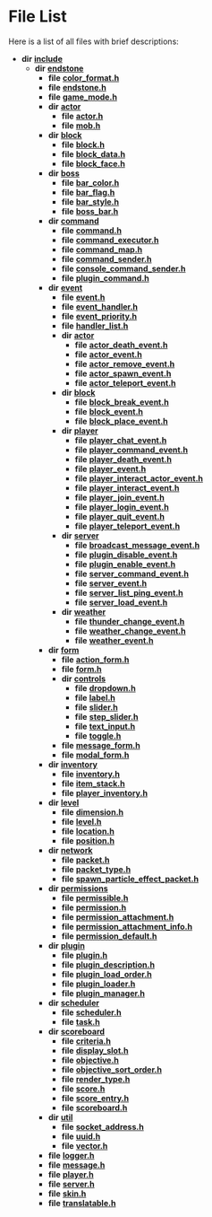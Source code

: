 
# File List

Here is a list of all files with brief descriptions:


* **dir** [**include**](dir_d44c64559bbebec7f509842c48db8b23.md)     
    * **dir** [**endstone**](dir_6cf277b678674f97c7a2b6b3b2447b33.md)     
        * **file** [**color\_format.h**](color__format_8h.md)     
        * **file** [**endstone.h**](endstone_8h.md)     
        * **file** [**game\_mode.h**](game__mode_8h.md)     
        * **dir** [**actor**](dir_dd7779a583e02d88c9a89a2c881c3946.md)     
            * **file** [**actor.h**](actor_8h.md)     
            * **file** [**mob.h**](mob_8h.md)     
        * **dir** [**block**](dir_faca67fc60a7463eb1bd30eabe023cf1.md)     
            * **file** [**block.h**](block_8h.md)     
            * **file** [**block\_data.h**](block__data_8h.md)     
            * **file** [**block\_face.h**](block__face_8h.md)     
        * **dir** [**boss**](dir_d0a7fd8d5b72659767e2a2651b1ff51c.md)     
            * **file** [**bar\_color.h**](bar__color_8h.md)     
            * **file** [**bar\_flag.h**](bar__flag_8h.md)     
            * **file** [**bar\_style.h**](bar__style_8h.md)     
            * **file** [**boss\_bar.h**](boss__bar_8h.md)     
        * **dir** [**command**](dir_5c7b2dbfabcd1115569d1e20a260545c.md)     
            * **file** [**command.h**](command_8h.md)     
            * **file** [**command\_executor.h**](command__executor_8h.md)     
            * **file** [**command\_map.h**](command__map_8h.md)     
            * **file** [**command\_sender.h**](command__sender_8h.md)     
            * **file** [**console\_command\_sender.h**](console__command__sender_8h.md)     
            * **file** [**plugin\_command.h**](plugin__command_8h.md)     
        * **dir** [**event**](dir_f1d783c0ad83ee143d16e768ebca51c8.md)     
            * **file** [**event.h**](event_8h.md)     
            * **file** [**event\_handler.h**](event__handler_8h.md)     
            * **file** [**event\_priority.h**](event__priority_8h.md)     
            * **file** [**handler\_list.h**](handler__list_8h.md)     
            * **dir** [**actor**](dir_621c26b5fd4198aba66e7e31570ce44a.md)     
                * **file** [**actor\_death\_event.h**](actor__death__event_8h.md)     
                * **file** [**actor\_event.h**](actor__event_8h.md)     
                * **file** [**actor\_remove\_event.h**](actor__remove__event_8h.md)     
                * **file** [**actor\_spawn\_event.h**](actor__spawn__event_8h.md)     
                * **file** [**actor\_teleport\_event.h**](actor__teleport__event_8h.md)     
            * **dir** [**block**](dir_992e9ad7dc69726476903ba283e33c71.md)     
                * **file** [**block\_break\_event.h**](block__break__event_8h.md)     
                * **file** [**block\_event.h**](block__event_8h.md)     
                * **file** [**block\_place\_event.h**](block__place__event_8h.md)     
            * **dir** [**player**](dir_7c05c37b25e9c9eccd9c63c2d313ba28.md)     
                * **file** [**player\_chat\_event.h**](player__chat__event_8h.md)     
                * **file** [**player\_command\_event.h**](player__command__event_8h.md)     
                * **file** [**player\_death\_event.h**](player__death__event_8h.md)     
                * **file** [**player\_event.h**](player__event_8h.md)     
                * **file** [**player\_interact\_actor\_event.h**](player__interact__actor__event_8h.md)     
                * **file** [**player\_interact\_event.h**](player__interact__event_8h.md)     
                * **file** [**player\_join\_event.h**](player__join__event_8h.md)     
                * **file** [**player\_login\_event.h**](player__login__event_8h.md)     
                * **file** [**player\_quit\_event.h**](player__quit__event_8h.md)     
                * **file** [**player\_teleport\_event.h**](player__teleport__event_8h.md)     
            * **dir** [**server**](dir_77022909323d5ad872c4820a738a5429.md)     
                * **file** [**broadcast\_message\_event.h**](broadcast__message__event_8h.md)     
                * **file** [**plugin\_disable\_event.h**](plugin__disable__event_8h.md)     
                * **file** [**plugin\_enable\_event.h**](plugin__enable__event_8h.md)     
                * **file** [**server\_command\_event.h**](server__command__event_8h.md)     
                * **file** [**server\_event.h**](server__event_8h.md)     
                * **file** [**server\_list\_ping\_event.h**](server__list__ping__event_8h.md)     
                * **file** [**server\_load\_event.h**](server__load__event_8h.md)     
            * **dir** [**weather**](dir_7fcf87d2683114df01ea446fea23c187.md)     
                * **file** [**thunder\_change\_event.h**](thunder__change__event_8h.md)     
                * **file** [**weather\_change\_event.h**](weather__change__event_8h.md)     
                * **file** [**weather\_event.h**](weather__event_8h.md)     
        * **dir** [**form**](dir_0fd3b458603af3963ebb9c312a9238ec.md)     
            * **file** [**action\_form.h**](action__form_8h.md)     
            * **file** [**form.h**](form_8h.md)     
            * **dir** [**controls**](dir_035306890ec6a3fa870e30b726ac5ffc.md)     
                * **file** [**dropdown.h**](dropdown_8h.md)     
                * **file** [**label.h**](label_8h.md)     
                * **file** [**slider.h**](slider_8h.md)     
                * **file** [**step\_slider.h**](step__slider_8h.md)     
                * **file** [**text\_input.h**](text__input_8h.md)     
                * **file** [**toggle.h**](toggle_8h.md)     
            * **file** [**message\_form.h**](message__form_8h.md)     
            * **file** [**modal\_form.h**](modal__form_8h.md)     
        * **dir** [**inventory**](dir_d1e84b530b14f41e8b6f5ec1b5dee76c.md)     
            * **file** [**inventory.h**](inventory_8h.md)     
            * **file** [**item\_stack.h**](item__stack_8h.md)     
            * **file** [**player\_inventory.h**](player__inventory_8h.md)     
        * **dir** [**level**](dir_8e239ca1e5fd0d936d66a30330d3a329.md)     
            * **file** [**dimension.h**](dimension_8h.md)     
            * **file** [**level.h**](level_8h.md)     
            * **file** [**location.h**](location_8h.md)     
            * **file** [**position.h**](position_8h.md)     
        * **dir** [**network**](dir_5fb49eba5df98b849987b1937230be97.md)     
            * **file** [**packet.h**](packet_8h.md)     
            * **file** [**packet\_type.h**](packet__type_8h.md)     
            * **file** [**spawn\_particle\_effect\_packet.h**](spawn__particle__effect__packet_8h.md)     
        * **dir** [**permissions**](dir_33a21cc2f228e5ad6b7d1bc8d0d1e9bc.md)     
            * **file** [**permissible.h**](permissible_8h.md)     
            * **file** [**permission.h**](permission_8h.md)     
            * **file** [**permission\_attachment.h**](permission__attachment_8h.md)     
            * **file** [**permission\_attachment\_info.h**](permission__attachment__info_8h.md)     
            * **file** [**permission\_default.h**](permission__default_8h.md)     
        * **dir** [**plugin**](dir_53ee43673b2467e53c4cb8c30a2e7d89.md)     
            * **file** [**plugin.h**](plugin_8h.md)     
            * **file** [**plugin\_description.h**](plugin__description_8h.md)     
            * **file** [**plugin\_load\_order.h**](plugin__load__order_8h.md)     
            * **file** [**plugin\_loader.h**](plugin__loader_8h.md)     
            * **file** [**plugin\_manager.h**](plugin__manager_8h.md)     
        * **dir** [**scheduler**](dir_3a50fadda3c7cdc27c965a478a3f7d27.md)     
            * **file** [**scheduler.h**](scheduler_8h.md)     
            * **file** [**task.h**](task_8h.md)     
        * **dir** [**scoreboard**](dir_19c52f9ea81a2cf7449c80dcee80d6f0.md)     
            * **file** [**criteria.h**](criteria_8h.md)     
            * **file** [**display\_slot.h**](display__slot_8h.md)     
            * **file** [**objective.h**](objective_8h.md)     
            * **file** [**objective\_sort\_order.h**](objective__sort__order_8h.md)     
            * **file** [**render\_type.h**](render__type_8h.md)     
            * **file** [**score.h**](score_8h.md)     
            * **file** [**score\_entry.h**](score__entry_8h.md)     
            * **file** [**scoreboard.h**](scoreboard_8h.md)     
        * **dir** [**util**](dir_89b85071337bf933dea6c29b4c6a4410.md)     
            * **file** [**socket\_address.h**](socket__address_8h.md)     
            * **file** [**uuid.h**](uuid_8h.md)     
            * **file** [**vector.h**](vector_8h.md)     
        * **file** [**logger.h**](logger_8h.md)     
        * **file** [**message.h**](message_8h.md)     
        * **file** [**player.h**](player_8h.md)     
        * **file** [**server.h**](server_8h.md)     
        * **file** [**skin.h**](skin_8h.md)     
        * **file** [**translatable.h**](translatable_8h.md)     


